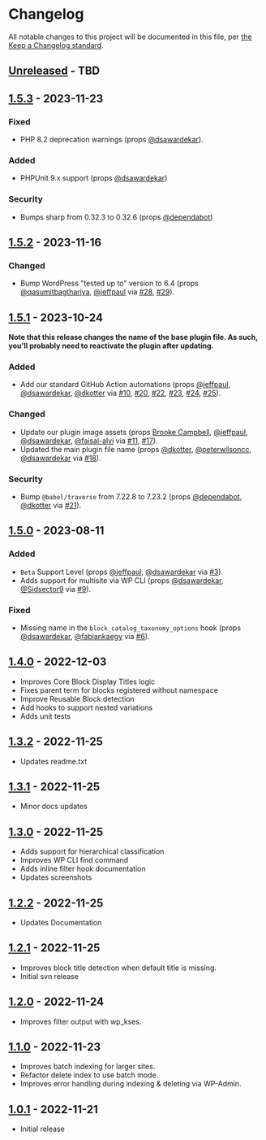 # Changelog

All notable changes to this project will be documented in this file, per [the Keep a Changelog standard](http://keepachangelog.com/).

## [Unreleased] - TBD

## [1.5.3] - 2023-11-23

### Fixed

- PHP 8.2 deprecation warnings (props [@dsawardekar](https://github.com/dsawardekar)).

### Added

- PHPUnit 9.x support (props [@dsawardekar](https://github.com/dsawardekar))

### Security

- Bumps sharp from 0.32.3 to 0.32.6 (props [@dependabot](https://github.com/apps/dependabot))

## [1.5.2] - 2023-11-16

### Changed

- Bump WordPress "tested up to" version to 6.4 (props [@qasumitbagthariya](https://github.com/qasumitbagthariya), [@jeffpaul](https://github.com/jeffpaul) via [#28](https://github.com/10up/block-catalog/pull/28), [#29](https://github.com/10up/block-catalog/pull/29)).

## [1.5.1] - 2023-10-24

**Note that this release changes the name of the base plugin file. As such, you'll probably need to reactivate the plugin after updating.**

### Added

- Add our standard GitHub Action automations (props [@jeffpaul](https://github.com/jeffpaul), [@dsawardekar](https://github.com/dsawardekar), [@dkotter](https://github.com/dkotter) via [#10](https://github.com/10up/block-catalog/pull/10), [#20](https://github.com/10up/block-catalog/pull/20), [#22](https://github.com/10up/block-catalog/pull/22), [#23](https://github.com/10up/block-catalog/pull/23), [#24](https://github.com/10up/block-catalog/pull/24), [#25](https://github.com/10up/block-catalog/pull/25)).

### Changed

- Update our plugin image assets (props [Brooke Campbell](https://www.linkedin.com/in/brookecampbelldesign/), [@jeffpaul](https://github.com/jeffpaul), [@dsawardekar](https://github.com/dsawardekar), [@faisal-alvi](https://github.com/faisal-alvi) via [#11](https://github.com/10up/block-catalog/pull/11), [#17](https://github.com/10up/block-catalog/pull/17)).
- Updated the main plugin file name (props [@dkotter](https://github.com/dkotter), [@peterwilsoncc](https://github.com/peterwilsoncc), [@dsawardekar](https://github.com/dsawardekar) via [#18](https://github.com/10up/block-catalog/pull/18)).

### Security

- Bump `@babel/traverse` from 7.22.8 to 7.23.2 (props [@dependabot](https://github.com/apps/dependabot), [@dkotter](https://github.com/dkotter) via [#21](https://github.com/10up/block-catalog/pull/21)).

## [1.5.0] - 2023-08-11

### Added

- `Beta` Support Level (props [@jeffpaul](https://github.com/jeffpaul), [@dsawardekar](https://github.com/dsawardekar) via [#3](https://github.com/10up/block-catalog/pull/3)).
- Adds support for multisite via WP CLI (props [@dsawardekar](https://github.com/dsawardekar), [@Sidsector9](https://github.com/Sidsector9) via [#9](https://github.com/10up/block-catalog/pull/9)).

### Fixed

- Missing name in the `block_catalog_taxonomy_options` hook (props [@dsawardekar](https://github.com/dsawardekar), [@fabiankaegy](https://github.com/fabiankaegy) via [#6](https://github.com/10up/block-catalog/pull/6)).

## [1.4.0] - 2022-12-03

- Improves Core Block Display Titles logic
- Fixes parent term for blocks registered without namespace
- Improve Reusable Block detection
- Add hooks to support nested variations
- Adds unit tests

## [1.3.2] - 2022-11-25

- Updates readme.txt

## [1.3.1] - 2022-11-25

- Minor docs updates

## [1.3.0] - 2022-11-25

- Adds support for hierarchical classification
- Improves WP CLI find command
- Adds inline filter hook documentation
- Updates screenshots

## [1.2.2] - 2022-11-25

- Updates Documentation

## [1.2.1] - 2022-11-25

- Improves block title detection when default title is missing.
- Initial svn release

## [1.2.0] - 2022-11-24

- Improves filter output with wp_kses.

## [1.1.0] - 2022-11-23

- Improves batch indexing for larger sites.
- Refactor delete index to use batch mode.
- Improves error handling during indexing & deleting via WP-Admin.

## [1.0.1] - 2022-11-21

- Initial release

[Unreleased]: https://github.com/10up/block-catalog/compare/trunk...develop
[1.5.3]: https://github.com/10up/block-catalog/compare/1.5.2...1.5.3
[1.5.2]: https://github.com/10up/block-catalog/compare/1.5.1...1.5.2
[1.5.1]: https://github.com/10up/block-catalog/compare/1.5.0...1.5.1
[1.5.0]: https://github.com/10up/block-catalog/compare/1.4.0...1.5.0
[1.4.0]: https://github.com/10up/block-catalog/compare/1.3.2...1.4.0
[1.3.2]: https://github.com/10up/block-catalog/compare/1.3.1...1.3.2
[1.3.1]: https://github.com/10up/block-catalog/compare/1.3.0...1.3.1
[1.3.0]: https://github.com/10up/block-catalog/compare/1.2.2...1.3.0
[1.2.2]: https://github.com/10up/block-catalog/compare/1.2.1...1.2.2
[1.2.1]: https://github.com/10up/block-catalog/compare/1.2.0...1.2.1
[1.2.0]: https://github.com/10up/block-catalog/compare/1.1.0...1.2.0
[1.1.0]: https://github.com/10up/block-catalog/compare/1.0.1...1.1.0
[1.0.1]: https://github.com/10up/block-catalog/tree/v1.0.1
